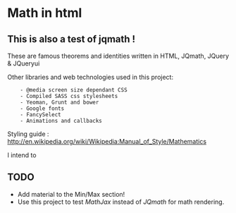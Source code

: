 Math in html
============

This is also a test of jqmath !
-------------------------------

These are famous theorems and identities written in HTML, JQmath, JQuery & JQueryui 

Other libraries and web technologies used in this project:

        - @media screen size dependant CSS
        - Compiled SASS css stylesheets
        - Yeoman, Grunt and bower 
        - Google fonts
        - FancySelect
        - Animations and callbacks

Styling guide : http://en.wikipedia.org/wiki/Wikipedia:Manual_of_Style/Mathematics

I intend to 

TODO
----
- Add material to the Min/Max section!
- Use this project to test *MathJax* instead of *JQmath* for math rendering.


